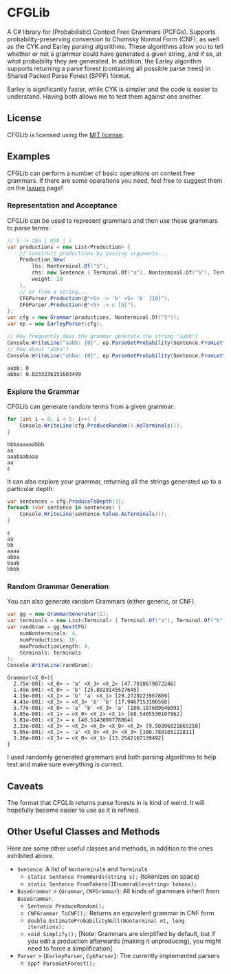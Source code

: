 # CFGLib 
A C# library for (Probabilistic) Context Free Grammars (PCFGs).
Supports probability-preserving conversion to Chomsky Normal Form (CNF), as well as the CYK and Earley parsing algorithms.
These algorithms allow you to tell whether or not a grammar could have generated a given string, and if so, at what probability they are generated.
In addition, the Earley algorithm supports returning a parse forest (containing all possible parse trees) in Shared Packed Parse Forest (SPPF) format.

Earley is significantly faster, while CYK is simpler and the code is easier to understand.
Having both allows me to test them against one another.

## License
CFGLib is licensed using the [MIT license](LICENSE.txt).

## Examples
CFGLib can perform a number of basic operations on context free grammars.
If there are some operations you need, feel free to suggest them on the [Issues](https://github.com/ellisonch/CFGLib/issues) page!

### Representation and Acceptance
CFGLib can be used to represent grammars and then use those grammars to parse terms:
```cs
// S -> aSa | bSb | ε
var productions = new List<Production> {
	// construct productions by passing arguments...
	Production.New(
		lhs: Nonterminal.Of("S"),
		rhs: new Sentence { Terminal.Of("a"), Nonterminal.Of("S"), Terminal.Of("a") },
		weight: 20
	),
	// or from a string...
	CFGParser.Production(@"<S> -> 'b' <S> 'b' [10]"),
	CFGParser.Production(@"<S> -> ε [5]"),
};
var cfg = new Grammar(productions, Nonterminal.Of("S"));
var ep = new EarleyParser(cfg);

// How frequently does the grammar generate the string "aabb"?
Console.WriteLine("aabb: {0}", ep.ParseGetProbability(Sentence.FromLetters("aabb")));
// How about "abba"?
Console.WriteLine("abba: {0}", ep.ParseGetProbability(Sentence.FromLetters("abba")));
```
```
aabb: 0
abba: 0.0233236151603499
```

### Explore the Grammar
CFGLib can generate random terms from a given grammar:
```cs
for (int i = 0; i < 5; i++) {
	Console.WriteLine(cfg.ProduceRandom().AsTerminals());
}
```
```
bbbaaaaaabbb
aa
aaabaabaaa
aa
ε
```
It can also explore your grammar, returning all the strings generated up to a particular depth:
```cs
var sentences = cfg.ProduceToDepth(3);
foreach (var sentence in sentences) {
	Console.WriteLine(sentence.Value.AsTerminals());
}
```
```
ε
aa
bb
aaaa
abba
baab
bbbb
```

### Random Grammar Generation
You can also generate random Grammars (either generic, or CNF).
```cs
var gg = new GrammarGenerator(1);
var terminals = new List<Terminal> { Terminal.Of("a"), Terminal.Of("b") };
var randGram = gg.NextCFG(
	numNonterminals: 4,
	numProductions: 10,
	maxProductionLength: 4,
	terminals: terminals
);
Console.WriteLine(randGram);
```
```
Grammar(<X_0>){
  2.75e-001: <X_0> → 'a' <X_3> <X_2> [47.7010679872246]
  1.49e-001: <X_0> → 'b' [25.8029145527645]
  4.19e-001: <X_2> → 'b' 'a' <X_1> [29.2729223967869]
  4.41e-001: <X_3> → <X_3> 'b' 'b' [17.9467153106568]
  5.77e-001: <X_0> → 'a' 'b' <X_3> 'a' [100.187609646091]
  4.05e-001: <X_1> → <X_0> <X_2> <X_1> [68.5405530107862]
  5.81e-001: <X_2> → ε [40.5143099778864]
  2.33e-001: <X_3> → <X_2> <X_0> <X_0> <X_2> [9.50396021665258]
  5.95e-001: <X_1> → 'a' <X_0> <X_3> <X_3> [100.789105122811]
  3.26e-001: <X_3> → <X_0> <X_1> [13.2542167139492]
}
```
I used randomly generated grammars and both parsing algorithms to help test and make sure everything is correct.

## Caveats
The format that CFGLib returns parse forests in is kind of weird.
It will hopefully become easier to use as it is refined.


## Other Useful Classes and Methods
Here are some other useful classes and methods, in addition to the ones exhibited above.
* `Sentence`: A list of `Nonterminal`s and `Terminal`s
  * `static Sentence FromWords(string s);` (tokenizes on space)
  * `static Sentence FromTokens(IEnumerable<string> tokens);`
* `BaseGrammar` > {`Grammar`, `CNFGrammar`}: All kinds of grammars inherit from `BaseGrammar`.
  * `Sentence ProduceRandom();`
  * `CNFGrammar ToCNF();`: Returns an equivalent grammar in CNF form
  * `double EstimateProbabilityNull(Nonterminal nt, long iterations);`
  * `void Simplify();` [Note: Grammars are simplified by default, but if you edit a production afterwards (making it unproducing), you might need to force a simplification]
* `Parser` > {`EarleyParser`, `CykParser`}: The currently implemented parsers
  * `Sppf ParseGetForest();`